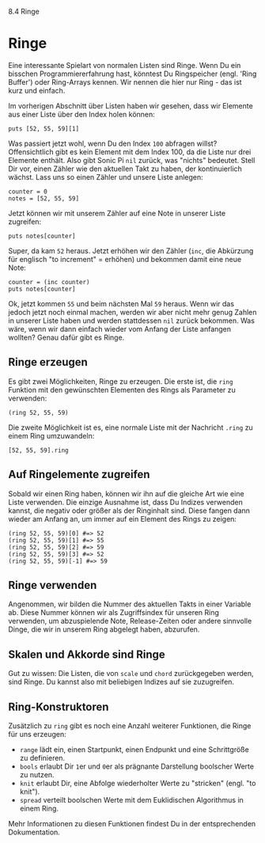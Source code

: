 8.4 Ringe

# Ringe

Eine interessante Spielart von normalen Listen sind Ringe. Wenn Du ein 
bisschen Programmiererfahrung hast, könntest Du Ringspeicher (engl.
'Ring Buffer') oder Ring-Arrays kennen. Wir nennen die hier nur Ring - 
das ist kurz und einfach.

Im vorherigen Abschnitt über Listen haben wir gesehen, dass wir Elemente 
aus einer Liste über den Index holen können:

```
puts [52, 55, 59][1]
```

Was passiert jetzt wohl, wenn Du den Index `100` abfragen willst? 
Offensichtlich gibt es kein Element mit dem Index 100, da die Liste nur 
drei Elemente enthält. Also gibt Sonic Pi `nil` zurück, was "nichts" 
bedeutet. Stell Dir vor, einen Zähler wie den aktuellen Takt zu haben, 
der kontinuierlich wächst. Lass uns so einen Zähler und unsere Liste 
anlegen:

```
counter = 0
notes = [52, 55, 59]
```

Jetzt können wir mit unserem Zähler auf eine Note in unserer Liste
zugreifen:

```
puts notes[counter]
```

Super, da kam `52` heraus. Jetzt erhöhen wir den Zähler (`inc`, die
Abkürzung für englisch "to increment" = erhöhen) und bekommen damit
eine neue Note:

```
counter = (inc counter)
puts notes[counter]
```

Ok, jetzt kommen `55` und beim nächsten Mal `59` heraus. Wenn wir das 
jedoch jetzt noch einmal machen, werden wir aber nicht mehr genug Zahlen
in unserer Liste haben und werden stattdessen `nil` zurück bekommen. 
Was wäre, wenn wir dann einfach wieder vom Anfang der Liste anfangen 
wollten? Genau dafür gibt es Ringe.

## Ringe erzeugen

Es gibt zwei Möglichkeiten, Ringe zu erzeugen. Die erste ist, die 
`ring` Funktion mit den gewünschten Elementen des Rings als Parameter 
zu verwenden:

```
(ring 52, 55, 59)
```

Die zweite Möglichkeit ist es, eine normale Liste mit der Nachricht
`.ring` zu einem Ring umzuwandeln:

```
[52, 55, 59].ring
```

## Auf Ringelemente zugreifen

Sobald wir einen Ring haben, können wir ihn auf die gleiche Art wie 
eine Liste verwenden. Die einzige Ausnahme ist, dass Du Indizes 
verwenden kannst, die negativ oder größer als der Ringinhalt sind. 
Diese fangen dann wieder am Anfang an, um immer auf ein Element 
des Rings zu zeigen:

```
(ring 52, 55, 59)[0] #=> 52
(ring 52, 55, 59)[1] #=> 55
(ring 52, 55, 59)[2] #=> 59
(ring 52, 55, 59)[3] #=> 52
(ring 52, 55, 59)[-1] #=> 59
```

## Ringe verwenden

Angenommen, wir bilden die Nummer des aktuellen Takts in einer
Variable ab. Diese Nummer können wir als Zugriffsindex für unseren 
Ring verwenden, um abzuspielende Note, Release-Zeiten oder andere 
sinnvolle Dinge, die wir in unserem Ring abgelegt haben, abzurufen. 

## Skalen und Akkorde sind Ringe

Gut zu wissen: Die Listen, die von `scale` und `chord` zurückgegeben
werden, sind Ringe. Du kannst also mit beliebigen Indizes auf sie
zuzugreifen.

## Ring-Konstruktoren

Zusätzlich zu `ring` gibt es noch eine Anzahl weiterer Funktionen, die 
Ringe für uns erzeugen:

* `range` lädt ein, einen Startpunkt, einen Endpunkt und eine Schrittgröße zu definieren.
* `bools` erlaubt Dir `1`er und `0`er als prägnante Darstellung boolscher Werte zu nutzen.
* `knit` erlaubt Dir, eine Abfolge wiederholter Werte zu "stricken" (engl. "to knit").
* `spread` verteilt boolschen Werte mit dem Euklidischen Algorithmus in einem Ring.

Mehr Informationen zu diesen Funktionen findest Du in der 
entsprechenden Dokumentation.
